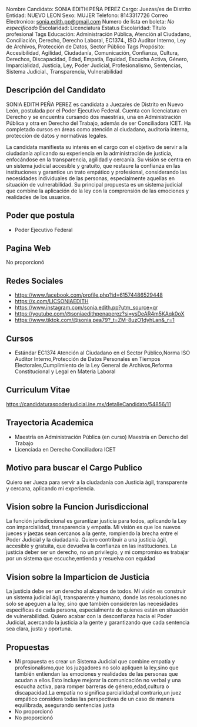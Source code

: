 Nombre Candidato: SONIA EDITH PEÑA PEREZ
Cargo: Juezas/es de Distrito
Entidad: NUEVO LEON
Sexo: MUJER
Telefono: 8143317726
Correo Electronico: sonia.edith.pp@gmail.com
Numero de lista en boleta: *No especificado*
Escolaridad: Licenciatura
Estatus Escolaridad: Título profesional
Tags Educación: Administración Pública, Atención al Ciudadano, Conciliación, Derecho, Derecho Laboral, EC1374., ISO Auditor Interno, Ley de Archivos, Protección de Datos, Sector Público
Tags Propósito: Accesibilidad, Agilidad, Ciudadanía, Comunicación, Confianza, Cultura, Derechos, Discapacidad, Edad, Empatía, Equidad, Escucha Activa, Género, Imparcialidad, Justicia, Ley, Poder Judicial, Profesionalismo, Sentencias, Sistema Judicial., Transparencia, Vulnerabilidad


## Descripción del Candidato 

SONIA EDITH PEÑA PEREZ es candidata a Jueza/es de Distrito en Nuevo León, postulada por el Poder Ejecutivo Federal. Cuenta con licenciatura en Derecho y se encuentra cursando dos maestrías, una en Administración Pública y otra en Derecho del Trabajo, además de ser Conciliadora ICET.  Ha completado cursos en áreas como atención al ciudadano, auditoría interna, protección de datos y normativas legales.

La candidata manifiesta su interés en el cargo con el objetivo de servir a la ciudadanía aplicando su experiencia en la administración de justicia, enfocándose en la transparencia, agilidad y cercanía. Su visión se centra en un sistema judicial accesible y gratuito, que restaure la confianza en las instituciones y garantice un trato empático y profesional, considerando las necesidades individuales de las personas, especialmente aquellas en situación de vulnerabilidad.  Su principal propuesta es un sistema judicial que combine la aplicación de la ley con la comprensión de las emociones y realidades de los usuarios.


## Poder que postula

- Poder Ejecutivo Federal


## Pagina Web

No proporcionó


## Redes Sociales

- https://www.facebook.com/profile.php?id=61574486529448
- https://x.com/LICSONIAEDITH
- https://www.instagram.com/sonia.edith.pp?utm_source=qr
- https://youtube.com/@soniaedithpenaperez?si=ysDeAR4m5KAqk0oX
- https://www.tiktok.com/@sonia.pea79?_t=ZM-8uzO1dyhLan&_r=1


## Cursos

- Estándar EC1374 Atención al Ciudadano en el Sector Público,Norma ISO  Auditor Interno,Protección de Datos Personales en Tiempos Electorales,Cumplimiento de la Ley General de Archivos,Reforma Constitucional y Legal en Materia Laboral


## Curriculum Vitae

https://candidaturaspoderjudicial.ine.mx/detalleCandidato/54856/11


## Trayectoria Academica

- Maestría en Administración Pública (en curso) Maestría en Derecho del Trabajo
- Licenciada en Derecho Conciliadora ICET


## Motivo para buscar el Cargo Publico

Quiero ser Jueza para servir a la ciudadanía con Justicia ágil, transparente y cercana, aplicando mi experiencia.


## Vision sobre la Funcion Jurisdiccional

La función jurisdiccional es garantizar justicia para todos, aplicando la Ley con imparcialidad, transparencia y empatía. Mi visión es que los nuevos jueces y jaezas sean cercanos a la gente, rompiendo la brecha entre el Poder Judicial y la ciudadanía. Quiero contribuir a una justicia ágil, accesible y gratuita, que devuelva la confianza en las instituciones. La justicia deber ser un derecho, no un privilegio, y mi compromiso es trabajar por un sistema que escuche,entienda y resuelva con equidad


## Vision sobre la Imparticion de Justicia

La justicia debe ser un derecho al alcance de todos. Mi visión es construir un sistema judicial ágil, transparente y humano, donde las resoluciones no solo se apeguen a la ley, sino que también consideren las necesidades especificas de cada persona, especialmente de quienes están en situación de vulnerabilidad. Quiero acabar con la desconfianza hacia el Poder Judicial, acercando la justicia a la gente y garantizando que cada sentencia sea clara, justa y oportuna.


## Propuestas

- Mi propuesta es crear un Sistema Judicial que combine empatía y profesionalismo,que los juzgadores no solo apliquen la ley,sino que también entiendan las emociones y realidades de las personas que acudan a ellos.Esto incluye mejorar la comunicación no verbal y una escucha activa, para romper barreras de género,edad,cultura o discapacidad.La empatía no significa parcialidad;al contrario,un juez empático considera todas las perspectivas de un caso de manera equilibrada, asegurando sentencias justa
- No proporcionó
- No proporcionó

